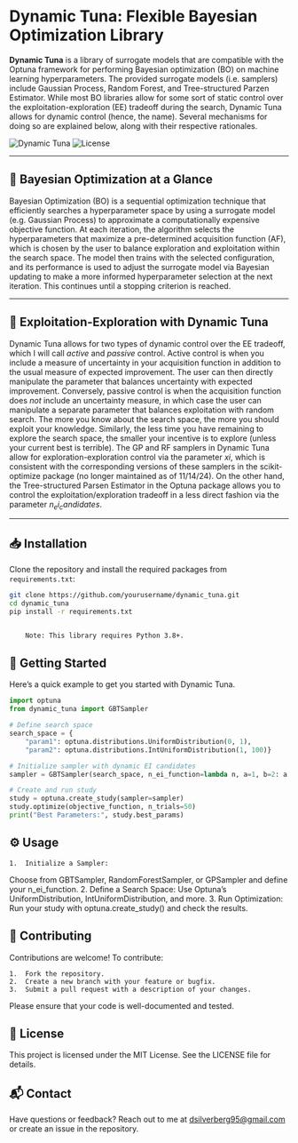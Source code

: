 # Dynamic Tuna: Flexible Bayesian Optimization Library

**Dynamic Tuna** is a library of surrogate models that are compatible with the Optuna framework for performing Bayesian optimization (BO) on machine learning hyperparameters. The provided surrogate models (i.e. samplers) include Gaussian Process, Random Forest, and Tree-structured Parzen Estimator. While most BO libraries allow for some sort of static control over the exploitation-exploration (EE) tradeoff during the search, Dynamic Tuna allows for dynamic control (hence, the name). Several mechanisms for doing so are explained below, along with their respective rationales. 

![Dynamic Tuna](https://img.shields.io/badge/bayesian-optimization-blue.svg) ![License](https://img.shields.io/badge/license-MIT-green)

---

## 🔭 Bayesian Optimization at a Glance

Bayesian Optimization (BO) is a sequential optimization technique that efficiently searches a hyperparameter space by using a surrogate model (e.g. Gaussian Process) to approximate a computationally expensive objective function. At each iteration, the algorithm selects the hyperparameters that maximize a pre-determined acquisition function (AF), which is chosen by the user to balance exploration and exploitation within the search space. The model then trains with the selected configuration, and its performance is used to adjust the surrogate model via Bayesian updating to make a more informed hyperparameter selection at the next iteration. This continues until a stopping criterion is reached.

---

## 🧠 Exploitation-Exploration with Dynamic Tuna

Dynamic Tuna allows for two types of dynamic control over the EE tradeoff, which I will call *active* and *passive* control. Active control is when you include a measure of uncertainty in your acquisition function in addition to the usual measure of expected improvement. The user can then directly manipulate the parameter that balances uncertainty with expected improvement. Conversely, passive control is when the acquisition function does *not* include an uncertainty measure, in which case the user can manipulate a separate parameter that balances exploitation with random search. The more you know about the search space, the more you should exploit your knowledge. Similarly, the less time you have remaining to explore the search space, the smaller your incentive is to explore (unless your current best is terrible). The GP and RF samplers in Dynamic Tuna allow for exploration-exploration control via the parameter $xi$, which is consistent with the corresponding versions of these 
samplers in the scikit-optimize package (no longer maintained as of 11/14/24). On the other hand, the Tree-structured Parsen Estimator in the Optuna package allows you to control the exploitation/exploration tradeoff in a less direct fashion via the parameter $n_ei_candidates$. 


---

## 📥 Installation

Clone the repository and install the required packages from `requirements.txt`:

```bash
git clone https://github.com/yourusername/dynamic_tuna.git
cd dynamic_tuna
pip install -r requirements.txt


	Note: This library requires Python 3.8+.
```
## 🚀 Getting Started
Here’s a quick example to get you started with Dynamic Tuna.

```python
import optuna
from dynamic_tuna import GBTSampler

# Define search space
search_space = {
    "param1": optuna.distributions.UniformDistribution(0, 1),
    "param2": optuna.distributions.IntUniformDistribution(1, 100)}

# Initialize sampler with dynamic EI candidates
sampler = GBTSampler(search_space, n_ei_function=lambda n, a=1, b=2: a * n + b)

# Create and run study
study = optuna.create_study(sampler=sampler)
study.optimize(objective_function, n_trials=50)
print("Best Parameters:", study.best_params)
```
## ⚙️ Usage

	1.	Initialize a Sampler:
Choose from GBTSampler, RandomForestSampler, or GPSampler and define your n_ei_function.
	2.	Define a Search Space:
Use Optuna’s UniformDistribution, IntUniformDistribution, and more.
	3.	Run Optimization:
Run your study with optuna.create_study() and check the results.

## 🔧 Contributing

Contributions are welcome! To contribute:

	1.	Fork the repository.
	2.	Create a new branch with your feature or bugfix.
	3.	Submit a pull request with a description of your changes.

Please ensure that your code is well-documented and tested.

## 📜 License

This project is licensed under the MIT License. See the LICENSE file for details.

## 📬 Contact

Have questions or feedback? Reach out to me at dsilverberg95@gmail.com or create an issue in the repository.

